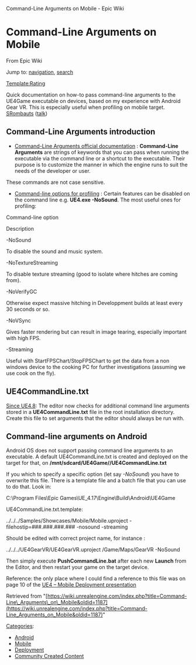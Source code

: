  Command-Line Arguments on Mobile - Epic Wiki             

 

Command-Line Arguments on Mobile
================================

From Epic Wiki

Jump to: [navigation](#mw-head), [search](#p-search)

[Template:Rating](/index.php?title=Template:Rating&action=edit&redlink=1 "Template:Rating (page does not exist)")

Quick documentation on how-to pass command-line arguments to the UE4Game executable on devices, based on my experience with Android Gear VR. This is especially useful when profiling on mobile target. [SRombauts](/index.php?title=User:SRombauts&action=edit&redlink=1 "User:SRombauts (page does not exist)") ([talk](/index.php?title=User_talk:SRombauts&action=edit&redlink=1 "User talk:SRombauts (page does not exist)"))

Command-Line Arguments introduction
-----------------------------------

*   [Command-Line Arguments official documentation](https://docs.unrealengine.com/latest/INT/Programming/Basics/CommandLineArguments/) : **Command-Line Arguments** are strings of keywords that you can pass when running the executable via the command line or a shortcut to the executable. Their purpose is to customize the manner in which the engine runs to suit the needs of the developer or user.

These commands are not case sensitive.

*   [Command-line options for profiling](https://docs.unrealengine.com/latest/INT/Engine/Performance/Options/index.html) : Certain features can be disabled on the command line e.g. **UE4.exe -NoSound**. The most useful ones for profiling:

Command-line option

Description

\-NoSound

To disable the sound and music system.

\-NoTextureStreaming

To disable texture streaming (good to isolate where hitches are coming from).

\-NoVerifyGC

Otherwise expect massive hitching in Developpment builds at least every 30 seconds or so.

\-NoVSync

Gives faster rendering but can result in image tearing, especially important with high FPS.

\-Streaming

Useful with StartFPSChart/StopFPSChart to get the data from a non windows device to the cooking PC for further investigations (assuming we use cook on the fly).

UE4CommandLine.txt
------------------

[Since UE4.8](https://docs.unrealengine.com/latest/INT/Support/Builds/ReleaseNotes/2015/4_8/): The editor now checks for additional command line arguments stored in a **UE4CommandLine.txt** file in the root installation directory. Create this file to set arguments that the editor should always be run with.

Command-line arguments on Android
---------------------------------

Android OS does not support passing command line arguments to an executable. A default UE4CommandLine.txt is created and deployed on the target for that, on **/mnt/sdcard/UE4Game/<ProjectName>/UE4CommandLine.txt**

If you which to specify a specific option (let say _\-NoSound_) you have to overwrite this file. There is a template file and a batch file that you can use to do that. Look in:

C:\\Program Files\\Epic Games\\UE\_4.17\\Engine\\Build\\Android\\UE4Game

UE4CommandLine.txt.template:

../../../Samples/Showcases/Mobile/Mobile.uproject -filehostip=###.###.###.### -nosound -streaming

Should be edited with correct project name, for instance :

../../../UE4GearVR/UE4GearVR.uproject  /Game/Maps/GearVR -NoSound

Then simply execute **PushCommandLine.bat** after each new **Launch** from the Editor, and then restart your game on the target device.

Reference: the only place where I could find a reference to this file was on page 10 of the [UE4 – Mobile Deployment presentation](https://cdn2.unrealengine.com/Resources/files/UE4_DevCon2014_MobileDeployment-997068457.pdf)

Retrieved from "[https://wiki.unrealengine.com/index.php?title=Command-Line\_Arguments\_on\_Mobile&oldid=1187](https://wiki.unrealengine.com/index.php?title=Command-Line_Arguments_on_Mobile&oldid=1187)"

[Categories](/index.php?title=Special:Categories "Special:Categories"):

*   [Android](/index.php?title=Category:Android&action=edit&redlink=1 "Category:Android (page does not exist)")
*   [Mobile](/index.php?title=Category:Mobile&action=edit&redlink=1 "Category:Mobile (page does not exist)")
*   [Deployment](/index.php?title=Category:Deployment&action=edit&redlink=1 "Category:Deployment (page does not exist)")
*   [Community Created Content](/index.php?title=Category:Community_Created_Content "Category:Community Created Content")